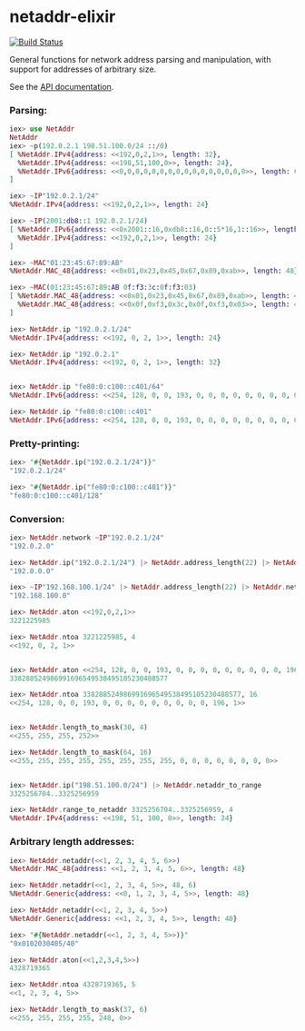 # netaddr-elixir

[![Build Status](https://gitlab.com/jonnystorm/netaddr-elixir/badges/master/pipeline.svg)](https://gitlab.com/jonnystorm/netaddr-elixir/commits/master)

General functions for network address parsing and manipulation, with support for addresses of arbitrary size.

See the [API documentation](http://jonnystorm.gitlab.io/netaddr-elixir).

### Parsing:

```elixir
iex> use NetAddr
NetAddr
iex> ~p(192.0.2.1 198.51.100.0/24 ::/0)
[ %NetAddr.IPv4{address: <<192,0,2,1>>, length: 32},
  %NetAddr.IPv4{address: <<198,51,100,0>>, length: 24},
  %NetAddr.IPv6{address: <<0,0,0,0,0,0,0,0,0,0,0,0,0,0,0,0>>, length: 0}
]

iex> ~IP"192.0.2.1/24"
%NetAddr.IPv4{address: <<192,0,2,1>>, length: 24}

iex> ~IP(2001:db8::1 192.0.2.1/24)
[ %NetAddr.IPv6{address: <<0x2001::16,0xdb8::16,0::5*16,1::16>>, length: 128},
  %NetAddr.IPv4{address: <<192,0,2,1>>, length: 24}
]

iex> ~MAC"01:23:45:67:89:AB"
%NetAddr.MAC_48{address: <<0x01,0x23,0x45,0x67,0x89,0xab>>, length: 48}

iex> ~MAC(01:23:45:67:89:AB 0f:f3:3c:0f:f3:03)
[ %NetAddr.MAC_48{address: <<0x01,0x23,0x45,0x67,0x89,0xab>>, length: 48},
  %NetAddr.MAC_48{address: <<0x0f,0xf3,0x3c,0x0f,0xf3,0x03>>, length: 48}
]

iex> NetAddr.ip "192.0.2.1/24"
%NetAddr.IPv4{address: <<192, 0, 2, 1>>, length: 24}

iex> NetAddr.ip "192.0.2.1"
%NetAddr.IPv4{address: <<192, 0, 2, 1>>, length: 32}


iex> NetAddr.ip "fe80:0:c100::c401/64"
%NetAddr.IPv6{address: <<254, 128, 0, 0, 193, 0, 0, 0, 0, 0, 0, 0, 0, 0, 196, 1>>, length: 64}

iex> NetAddr.ip "fe80:0:c100::c401"
%NetAddr.IPv6{address: <<254, 128, 0, 0, 193, 0, 0, 0, 0, 0, 0, 0, 0, 0, 196, 1>>, length: 128}
```

### Pretty-printing:

```elixir
iex> "#{NetAddr.ip("192.0.2.1/24")}"
"192.0.2.1/24"

iex> "#{NetAddr.ip("fe80:0:c100::c401")}"
"fe80:0:c100::c401/128"
```

### Conversion:

```elixir
iex> NetAddr.network ~IP"192.0.2.1/24"
"192.0.2.0"

iex> NetAddr.ip("192.0.2.1/24") |> NetAddr.address_length(22) |> NetAddr.network
"192.0.0.0"

iex> ~IP"192.168.100.1/24" |> NetAddr.address_length(22) |> NetAddr.network
"192.168.100.0"

iex> NetAddr.aton <<192,0,2,1>>
3221225985

iex> NetAddr.ntoa 3221225985, 4
<<192, 0, 2, 1>>


iex> NetAddr.aton <<254, 128, 0, 0, 193, 0, 0, 0, 0, 0, 0, 0, 0, 0, 196, 1>>
338288524986991696549538495105230488577

iex> NetAddr.ntoa 338288524986991696549538495105230488577, 16
<<254, 128, 0, 0, 193, 0, 0, 0, 0, 0, 0, 0, 0, 0, 196, 1>>


iex> NetAddr.length_to_mask(30, 4)
<<255, 255, 255, 252>>

iex> NetAddr.length_to_mask(64, 16)
<<255, 255, 255, 255, 255, 255, 255, 255, 0, 0, 0, 0, 0, 0, 0, 0>>


iex> NetAddr.ip("198.51.100.0/24") |> NetAddr.netaddr_to_range
3325256704..3325256959

iex> NetAddr.range_to_netaddr 3325256704..3325256959, 4
%NetAddr.IPv4{address: <<198, 51, 100, 0>>, length: 24}
```

### Arbitrary length addresses:

```elixir
iex> NetAddr.netaddr(<<1, 2, 3, 4, 5, 6>>)
%NetAddr.MAC_48{address: <<1, 2, 3, 4, 5, 6>>, length: 48}

iex> NetAddr.netaddr(<<1, 2, 3, 4, 5>>, 48, 6)
%NetAddr.Generic{address: <<0, 1, 2, 3, 4, 5>>, length: 48}

iex> NetAddr.netaddr(<<1, 2, 3, 4, 5>>)
%NetAddr.Generic{address: <<1, 2, 3, 4, 5>>, length: 40}

iex> "#{NetAddr.netaddr(<<1, 2, 3, 4, 5>>)}"
"0x0102030405/40"

iex> NetAddr.aton(<<1,2,3,4,5>>)
4328719365

iex> NetAddr.ntoa 4328719365, 5
<<1, 2, 3, 4, 5>>

iex> NetAddr.length_to_mask(37, 6)
<<255, 255, 255, 255, 248, 0>>
```
